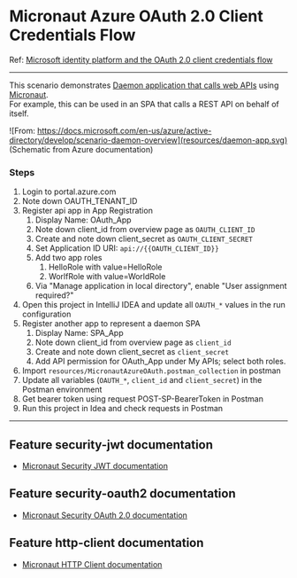# Micronaut Azure OAuth 2.0 Client Credentials Flow
Ref: [Microsoft identity platform and the OAuth 2.0 client credentials flow](https://docs.microsoft.com/en-us/azure/active-directory/develop/v2-oauth2-client-creds-grant-flow)

---

This scenario demonstrates [Daemon application that calls web APIs](https://docs.microsoft.com/en-us/azure/active-directory/develop/scenario-daemon-overview)
using [Micronaut](https://docs.micronaut.io/latest/guide/index.html).  
For example, this can be used in an SPA that calls a REST API on behalf of itself.

![From: https://docs.microsoft.com/en-us/azure/active-directory/develop/scenario-daemon-overview](resources/daemon-app.svg)  
(Schematic from Azure documentation)

### Steps
1. Login to portal.azure.com
1. Note down OAUTH_TENANT_ID
1. Register api app in App Registration
   1. Display Name: OAuth_App
   1. Note down client_id from overview page as `OAUTH_CLIENT_ID`
   1. Create and note down client_secret as `OAUTH_CLIENT_SECRET`
   1. Set Application ID URI: `api://{{OAUTH_CLIENT_ID}}`
   1. Add two app roles
      1. HelloRole with value=HelloRole
      1. WorlfRole with value=WorldRole
   1. Via "Manage application in local directory", enable "User assignment required?"
1. Open this project in IntelliJ IDEA and update all `OAUTH_*` values in the run configuration
1. Register another app to represent a daemon SPA
   1. Display Name: SPA_App
   1. Note down client_id from overview page as `client_id`
   1. Create and note down client_secret as `client_secret`
   1. Add API permission for OAuth_App under My APIs; select both roles.
1. Import `resources/MicronautAzureOAuth.postman_collection` in postman
1. Update all variables (`OAUTH_*`, `client_id` and `client_secret`) in the Postman environment
1. Get bearer token using request POST-SP-BearerToken in Postman
1. Run this project in Idea and check requests in Postman
---

## Feature security-jwt documentation

- [Micronaut Security JWT documentation](https://micronaut-projects.github.io/micronaut-security/latest/guide/index.html)

## Feature security-oauth2 documentation

- [Micronaut Security OAuth 2.0 documentation](https://micronaut-projects.github.io/micronaut-security/latest/guide/index.html#oauth)

## Feature http-client documentation

- [Micronaut HTTP Client documentation](https://docs.micronaut.io/latest/guide/index.html#httpClient)


